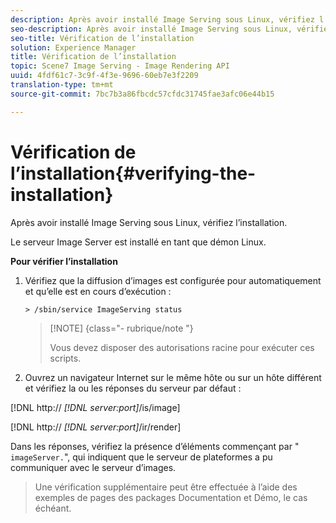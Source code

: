 ```yaml
---
description: Après avoir installé Image Serving sous Linux, vérifiez l’installation.
seo-description: Après avoir installé Image Serving sous Linux, vérifiez l’installation.
seo-title: Vérification de l’installation
solution: Experience Manager
title: Vérification de l’installation
topic: Scene7 Image Serving - Image Rendering API
uuid: 4fdf61c7-3c9f-4f3e-9696-60eb7e3f2209
translation-type: tm+mt
source-git-commit: 7bc7b3a86fbcdc57cfdc31745fae3afc06e44b15

---
```



# Vérification de l’installation{#verifying-the-installation}

Après avoir installé Image Serving sous Linux, vérifiez l’installation.

Le serveur Image Server est installé en tant que démon Linux.

**Pour vérifier l’installation**

1. Vérifiez que la diffusion d’images est configurée pour  automatiquement et qu’elle est en cours d’exécution :

   `> /sbin/service ImageServing status`

   >[!NOTE] {class=&quot;- rubrique/note &quot;}
   >
   >Vous devez disposer des autorisations racine pour exécuter ces scripts.

1. Ouvrez un navigateur Internet sur le même hôte ou sur un hôte différent et vérifiez la ou les réponses du serveur par défaut :

[!DNL http:// *[!DNL server:port]*/is/image]

[!DNL http:// *[!DNL server:port]*/ir/render]

Dans les réponses, vérifiez la présence d’éléments commençant par &quot; `imageServer.`&quot;, qui indiquent que le serveur de plateformes a pu communiquer avec le serveur d’images.
>Une vérification supplémentaire peut être effectuée à l’aide des exemples de pages des packages Documentation et Démo, le cas échéant.

